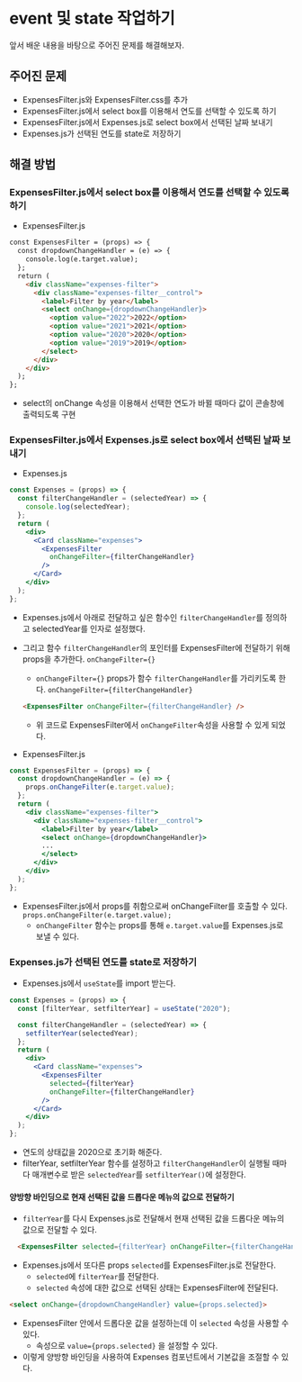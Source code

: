 # event 및 state 작업하기
앞서 배운 내용을 바탕으로 주어진 문제를 해결해보자.

## 주어진 문제
- ExpensesFilter.js와 ExpensesFilter.css를 추가
- ExpensesFilter.js에서 select box를 이용해서 연도를 선택할 수 있도록 하기
- ExpensesFilter.js에서 Expenses.js로 select box에서 선택된 날짜 보내기
- Expenses.js가 선택된 연도를 state로 저장하기

## 해결 방법

### ExpensesFilter.js에서 select box를 이용해서 연도를 선택할 수 있도록 하기

- ExpensesFilter.js
```html
const ExpensesFilter = (props) => {
  const dropdownChangeHandler = (e) => {
    console.log(e.target.value);
  };
  return (
    <div className="expenses-filter">
      <div className="expenses-filter__control">
        <label>Filter by year</label>
        <select onChange={dropdownChangeHandler}>
          <option value="2022">2022</option>
          <option value="2021">2021</option>
          <option value="2020">2020</option>
          <option value="2019">2019</option>
        </select>
      </div>
    </div>
  );
};
```

- select의 onChange 속성을 이용해서 선택한 연도가 바뀔 때마다 값이 콘솔창에 출력되도록 구현

### ExpensesFilter.js에서 Expenses.js로 select box에서 선택된 날짜 보내기

- Expenses.js

```jsx
const Expenses = (props) => {
  const filterChangeHandler = (selectedYear) => {
    console.log(selectedYear);
  };
  return (
    <div>
      <Card className="expenses">
        <ExpensesFilter
          onChangeFilter={filterChangeHandler}
        />
      </Card>
    </div>
  );
};
```

- Expenses.js에서 아래로 전달하고 싶은 함수인 `filterChangeHandler`를 정의하고 selectedYear를 인자로 설정했다.
- 그리고 함수 `filterChangeHandler`의 포인터를 ExpensesFilter에 전달하기 위해 props을 추가한다. `onChangeFilter={}`
  - `onChangeFilter={}` props가 함수 `filterChangeHandler`를 가리키도록 한다. `onChangeFilter={filterChangeHandler}`
  
  ```html
  <ExpensesFilter onChangeFilter={filterChangeHandler} />
  ```
  - 위 코드로 ExpensesFilter에서 `onChangeFilter`속성을 사용할 수 있게 되었다.

- ExpensesFilter.js

```jsx
const ExpensesFilter = (props) => {
  const dropdownChangeHandler = (e) => {
    props.onChangeFilter(e.target.value);
  };
  return (
    <div className="expenses-filter">
      <div className="expenses-filter__control">
        <label>Filter by year</label>
        <select onChange={dropdownChangeHandler}>
        ...
        </select>
      </div>
    </div>
  );
};
```

- ExpensesFilter.js에서 props를 취함으로써 onChangeFilter를 호출할 수 있다. 
  `props.onChangeFilter(e.target.value);`
  - `onChangeFilter` 함수는 props를 통해 `e.target.value`를 Expenses.js로 보낼 수 있다.

### Expenses.js가 선택된 연도를 state로 저장하기
- Expenses.js에서 `useState`를 import 받는다.

```jsx
const Expenses = (props) => {
  const [filterYear, setfilterYear] = useState("2020");

  const filterChangeHandler = (selectedYear) => {
    setfilterYear(selectedYear);
  };
  return (
    <div>
      <Card className="expenses">
        <ExpensesFilter
          selected={filterYear}
          onChangeFilter={filterChangeHandler}
        />
      </Card>
    </div>
  );
};
```

- 연도의 상태값을 2020으로 초기화 해준다.
- filterYear, setfilterYear 함수를 설정하고 `filterChangeHandler`이 실행될 때마다 매개변수로 받은 `selectedYear`를 `setfilterYear()`에 설정한다.

#### 양방향 바인딩으로 현재 선택된 값을 드롭다운 메뉴의 값으로 전달하기

- `filterYear`를 다시 Expenses.js로 전달해서 현재 선택된 값을 드롭다운 메뉴의 값으로 전달할 수 있다.

```html
  <ExpensesFilter selected={filterYear} onChangeFilter={filterChangeHandler} />
```

- Expenses.js에서 또다른 props `selected`를 ExpensesFilter.js로 전달한다.
  - `selected`에 `filterYear`를 전달한다.
  - `selected` 속성에 대한 값으로 선택된 상태는 ExpensesFilter에 전달된다.

```html
<select onChange={dropdownChangeHandler} value={props.selected}>
```
- ExpensesFilter 안에서 드롭다운 값을 설정하는데 이 `selected` 속성을 사용할 수 있다.
  - 속성으로 `value={props.selected}` 을 설정할 수 있다.
- 이렇게 양방향 바인딩을 사용하여 Expenses 컴포넌트에서 기본값을 조절할 수 있다.




